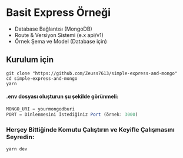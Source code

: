 # Basit Express Örneği

- Database Bağlantısı (MongoDB)
- Route & Versiyon Sistemi (e.x api/v1)
- Örnek Şema ve Model (Database için)

## Kurulum için

```shell
git clone "https://github.com/Zeuss7613/simple-express-and-mongo"
cd simple-express-and-mongo
yarn
```

#### .env dosyası oluşturun şu şekilde görünmeli:

```js
MONGO_URI = yourmongodburi
PORT = Dinlenmesini İstediğiniz Port (örnek: 3000)
```

### Herşey Bittiğinde Komutu Çalıştırın ve Keyifle Çalışmasını Seyredin:

```
yarn dev
```
